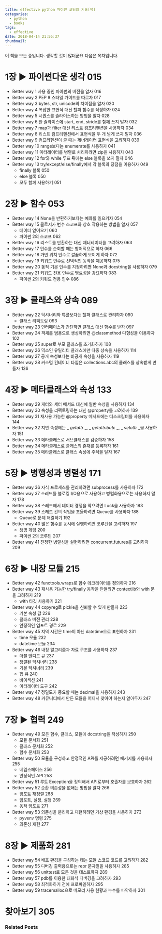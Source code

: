 ```yaml
---
title: effective python 파이썬 코딩의 기술[책]
categories:
  - python
  - books
tags:
  - effective
date: 2018-04-14 21:56:37
thumbnail:
---
```


이 책을 보는 중입니다. 생각할 것이 많더군요
다음은 목차입니다.

# 1장 ▶ 파이썬다운 생각 015 

- Better way 1 사용 중인 파이썬의 버전을 알자 016 
- Better way 2 PEP 8 스타일 가이드를 따르자 017 
- Better way 3 bytes, str, unicode의 차이점을 알자 020 
- Better way 4 복잡한 표현식 대신 헬퍼 함수를 작성하자 024 
- Better way 5 시퀀스를 슬라이스하는 방법을 알자 028 
- Better way 6 한 슬라이스에 start, end, stride를 함께 쓰지 말자 032 
- Better way 7 map과 filter 대신 리스트 컴프리헨션을 사용하자 034 
- Better way 8 리스트 컴프리헨션에서 표현식을 두 개 넘게 쓰지 말자 036 
- Better way 9 컴프리헨션이 클 때는 제너레이터 표현식을 고려하자 039 
- Better way 10 range보다는 enumerate를 사용하자 041 
- Better way 11 이터레이터를 병렬로 처리하려면 zip을 사용하자 043 
- Better way 12 for와 while 루프 뒤에는 else 블록을 쓰지 말자 046 
- Better way 13 try/except/else/finally에서 각 블록의 장점을 이용하자 049 
  - finally 블록 050 
  - else 블록 050 
  - 모두 함께 사용하기 051 

# 2장 ▶ 함수 053 

- Better way 14 None을 반환하기보다는 예외를 일으키자 054 
- Better way 15 클로저가 변수 스코프와 상호 작용하는 방법을 알자 057 
  - 데이터 얻어오기 060 
  - 파이썬 2의 스코프 062 
- Better way 16 리스트를 반환하는 대신 제너레이터를 고려하자 063 
- Better way 17 인수를 순회할 때는 방어적으로 하자 066 
- Better way 18 가변 위치 인수로 깔끔하게 보이게 하자 072 
- Better way 19 키워드 인수로 선택적인 동작을 제공하자 075 
- Better way 20 동적 기본 인수를 지정하려면 None과 docstring을 사용하자 079 
- Better way 21 키워드 전용 인수로 명료성을 강요하자 083 
  - 파이썬 2의 키워드 전용 인수 086 

# 3장 ▶ 클래스와 상속 089 

- Better way 22 딕셔너리와 튜플보다는 헬퍼 클래스로 관리하자 090 
  - 클래스 리팩토링 093 
- Better way 23 인터페이스가 간단하면 클래스 대신 함수를 받자 097 
- Better way 24 객체를 범용으로 생성하려면 @classmethod 다형성을 이용하자 102 
- Better way 25 super로 부모 클래스를 초기화하자 108 
- Better way 26 믹스인 유틸리티 클래스에만 다중 상속을 사용하자 114 
- Better way 27 공개 속성보다는 비공개 속성을 사용하자 119 
- Better way 28 커스텀 컨테이너 타입은 collections.abc의 클래스를 상속받게 만들자 126 

# 4장 ▶ 메타클래스와 속성 133 

- Better way 29 게터와 세터 메서드 대신에 일반 속성을 사용하자 134 
- Better way 30 속성을 리팩토링하는 대신 @property를 고려하자 139 
- Better way 31 재사용 가능한 @property 메서드에는 디스크립터를 사용하자 144 
- Better way 32 지연 속성에는 _ _getattr_ _, _ _getattribute_ _, _ _setattr_ _을 사용하자 151 
- Better way 33 메타클래스로 서브클래스를 검증하자 158 
- Better way 34 메타클래스로 클래스의 존재를 등록하자 161 
- Better way 35 메타클래스로 클래스 속성에 주석을 달자 167 

# 5장 ▶ 병행성과 병렬성 171 

- Better way 36 자식 프로세스를 관리하려면 subprocess를 사용하자 172 
- Better way 37 스레드를 블로킹 I/O용으로 사용하고 병렬화용으로는 사용하지 말자 178 
- Better way 38 스레드에서 데이터 경쟁을 막으려면 Lock을 사용하자 183 
- Better way 39 스레드 간의 작업을 조율하려면 Queue를 사용하자 188 
  - Queue로 문제 해결하기 192 
- Better way 40 많은 함수를 동시에 실행하려면 코루틴을 고려하자 197
  - 생명 게임 200 
  - 파이썬 2의 코루틴 207 
- Better way 41 진정한 병렬성을 실현하려면 concurrent.futures를 고려하자 209 

# 6장 ▶ 내장 모듈 215 

- Better way 42 functools.wraps로 함수 데코레이터를 정의하자 216 
- Better way 43 재사용 가능한 try/finally 동작을 만들려면 contextlib와 with 문을 고려하자 219 
  - with 타깃 사용하기 221 
- Better way 44 copyreg로 pickle을 신뢰할 수 있게 만들자 223 
  - 기본 속성 값 226 
  - 클래스 버전 관리 228 
  - 안정적인 임포트 경로 229 
- Better way 45 지역 시간은 time이 아닌 datetime으로 표현하자 231 
  - time 모듈 232 
  - datetime 모듈 234
- Better way 46 내장 알고리즘과 자료 구조를 사용하자 237 
  - 더블 엔디드 큐 237 
  - 정렬된 딕셔너리 238 
  - 기본 딕셔너리 239 
  - 힙 큐 240 
  - 바이섹션 241 
  - 이터레이터 도구 242 
- Better way 47 정밀도가 중요할 때는 decimal을 사용하자 243 
- Better way 48 커뮤니티에서 만든 모듈을 어디서 찾아야 하는지 알아두자 247 

# 7장 ▶ 협력 249 

- Better way 49 모든 함수, 클래스, 모듈에 docstring을 작성하자 250 
  - 모듈 문서화 251 
  - 클래스 문서화 252 
  - 함수 문서화 253 
- Better way 50 모듈을 구성하고 안정적인 API를 제공하려면 패키지를 사용하자 255 
  - 네임스페이스 256 
  - 안정적인 API 258 
- Better way 51 루트 Exception을 정의해서 API로부터 호출자를 보호하자 262 
- Better way 52 순환 의존성을 없애는 방법을 알자 266 
  - 임포트 재정렬 268 
  - 임포트, 설정, 실행 269 
  - 동적 임포트 271 
- Better way 53 의존성을 분리하고 재현하려면 가상 환경을 사용하자 273 
  - pyvenv 명령 275 
  - 의존성 재현 277 

# 8장 ▶ 제품화 281 

- Better way 54 배포 환경을 구성하는 데는 모듈 스코프 코드를 고려하자 282 
- Better way 55 디버깅 출력용으로는 repr 문자열을 사용하자 285 
- Better way 56 unittest로 모든 것을 테스트하자 289 
- Better way 57 pdb를 이용한 대화식 디버깅을 고려하자 293 
- Better way 58 최적화하기 전에 프로파일하자 295 
- Better way 59 tracemalloc으로 메모리 사용 현황과 누수를 파악하자 301 

# 찾아보기 305

### Related Posts